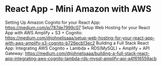 # React App - Mini Amazon with AWS  
Setting Up Amazon Cognito for your React App: https://medium.com/p/787de7999c07
Setup Web Hosting for your React App with AWS Amplify + S3 + Cognito: https://medium.com/@johnelisaaa/setup-web-hosting-for-your-react-app-with-aws-amplify-s3-cognito-b726ecb13ec2
Building a Full Stack React App: Integrating AWS Cognito + Lambda + RDS(MySQL) + Amplify + API Gateway:  https://medium.com/@johnelisaaa/building-a-full-stack-react-app-integrating-aws-cognito-lambda-rds-mysql-amplify-api-a4f616559acb
